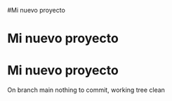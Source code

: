 #Mi nuevo proyecto
# Mi nuevo proyecto
# Mi nuevo proyecto
On branch main
nothing to commit, working tree clean
